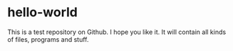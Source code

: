 # hello-world

This is a test repository on Github. I hope you like it.
It will contain all kinds of files, programs and stuff.
